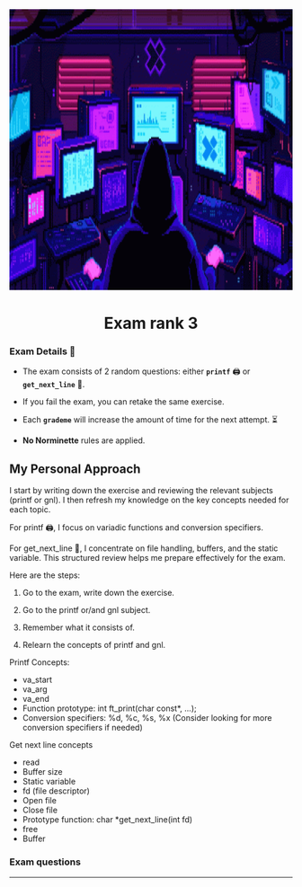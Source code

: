 
<img src="../../Wallpaper/pixels-neon.gif" alt="pixels neon" width="1000" height="500">


<div align="center">
  <h1>Exam rank 3</h1>
</div>



### Exam Details 🧐

- The exam consists of 2 random questions: either **`printf`** 🖨️ or **`get_next_line`** 📝.

- If you fail the exam, you can retake the same exercise. 

- Each **`grademe`** will increase the amount of time for the next attempt. ⏳

- **No Norminette** rules are applied.


## My Personal Approach

I start by writing down the exercise and reviewing the relevant subjects (printf or gnl). I then refresh my knowledge on the key concepts needed for each topic. 

For printf 🖨️, I focus on variadic functions and conversion specifiers. 


For get_next_line 📝, I concentrate on file handling, buffers, and the static variable. This structured review helps me prepare effectively for the exam.

Here are the steps: 

1. Go to the exam, write down the exercise.

2. Go to the printf or/and gnl subject.

3. Remember what it consists of.

4. Relearn the concepts of printf and gnl.

  Printf Concepts:
  - va_start
  - va_arg
  - va_end
  - Function prototype: int ft_print(char const*, ...);
  - Conversion specifiers: %d, %c, %s, %x (Consider looking for more conversion specifiers if needed)

  Get next line concepts
  - read
  - Buffer size
  - Static variable
  - fd (file descriptor)
  - Open file
  - Close file
  - Prototype function: char *get_next_line(int fd)
  - free
  - Buffer

### Exam questions







---
